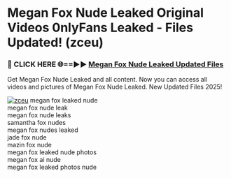 # Megan Fox Nude Leaked Original Videos 0nlyFans Leaked - Files Updated! (zceu)

<h3>🔴 CLICK HERE 🌐==►► <a href="https://tinyurl.com/yrmya6cz" rel="nofollow">Megan Fox Nude Leaked Updated Files</a></h3>

Get Megan Fox Nude Leaked and all content. Now you can access all videos and pictures of Megan Fox Nude Leaked. New Updated Files 2025!

[![zceu](https://i.imgur.com/FMdXYCs.gif)](https://tinyurl.com/yrmya6cz)
megan fox leaked nude<br>
megan fox nude leak<br>
megan fox nude leaks<br>
samantha fox nudes<br>
megan fox nudes leaked<br>
jade fox nude<br>
mazin fox nude<br>
megan fox leaked nude photos<br>
megan fox ai nude<br>
megan fox leaked photos nude